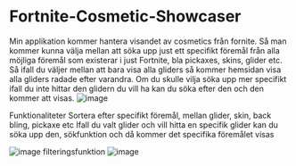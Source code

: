 # Fortnite-Cosmetic-Showcaser

Min applikation kommer hantera visandet av cosmetics från fornite. Så man kommer kunna välja mellan att söka upp just ett specifikt föremål från alla möjliga föremål som existerar i just Fortnite, bla pickaxes, skins, glider  etc. Så ifall du väljer mellan att bara visa alla gliders så kommer hemsidan visa alla gliders radade efter varandra. Om du skulle vilja söka upp mer specifikt ifall du inte hittar den glidern du vill ha kan du söka efter den och den kommer att visas. 
![image](https://github.com/GittyEvil/Fortnite-Cosmetic-Showcaser/assets/89584348/76b61f91-668f-4406-a7db-fcbce2858719)


Funktionaliteter
Sortera efter specifikt föremål, mellan glider, skin, back bling, pickaxe etc
Ifall du valt glider och vill hitta en specifik glider kan du söka upp den, sökfunktion och då kommer det specifika föremålet visas 

![image](https://github.com/GittyEvil/Fortnite-Cosmetic-Showcaser/assets/89584348/f9269029-722f-44e8-943f-f8fd6f342c7e)
filteringsfunktion
![image](https://github.com/GittyEvil/Fortnite-Cosmetic-Showcaser/assets/89584348/2c2a0a43-c0e1-4561-a268-a1a0089f1483)


